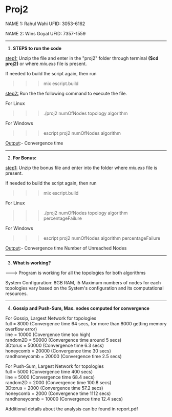 # Proj2

NAME 1: Rahul Wahi
UFID: 3053-6162

NAME 2: Wins Goyal
UFID: 7357-1559

*************************************************************************************************************************
1. **STEPS to run the code**
 
<u>step1:</u> Unzip the file and enter in the "proj2" folder through terminal **($cd proj2)** or where <i>mix.exs</i> file is present.

If needed to build the script again, then run
>>>mix escript.build

<u>step2:</u> Run the the following command to execute the file.

For Linux
>>>./proj2 numOfNodes topology algorithm

For Windows
>>>escript proj2 numOfNodes algorithm

<u>Output</u>:-
Convergence time

*************************************************************************************************
2. **For Bonus:**

<u>step1:</u> Unzip the bonus file and enter into the folder where <i>mix.exs</i> file is present.

If needed to build the script again, then run
>>>mix escript.build

For Linux
>>>./proj2 numOfNodes topology algorithm percentageFailure

For Windows
>>>escript proj2 numOfNodes algorithm percentageFailure

<u>Output</u>:-
Convergence time
Number of Unreached Nodes

*************************************************************************************************
3. **What is working?**

---> Program is working for all the topologies for both algorithms

System Configuration: 8GB RAM, i5
Maximum numbers of nodes for each topologies vary based on the System's configuration and its computational resources.

*************************************************************************************************
4. **Gossip and Push-Sum, Max. nodes computed for convergence**

For Gossip, Largest Network for topologies  
full = 8000 (Convergence time 64 secs, for more than 8000 getting memory overflow error)  
line =  10000 (Covergence time too high)  
random2D = 50000 (Convergence time around 5 secs)  
3Dtorus = 50000 (Convergence time 6.3 secs)  
honeycomb = 20000 (Convergence time 30 secs)  
randhoneycomb = 20000 (Convergence time 2.5 secs)  

For Push-Sum, Largest Network for topologies  
full = 5000 (Convergence time 400 secs)  
line = 5000 (Convergence time 68.4 secs)  
random2D = 2000 (Convergence time 100.8 secs)  
3Dtorus = 2000 (Convergence time 57.2 secs)  
honeycomb = 2000 (Convergence time 1112 secs)  
randhoneycomb = 10000 (Convergence time 12.4 secs)  
  
  
Additional details about the analysis can be found in report.pdf  

